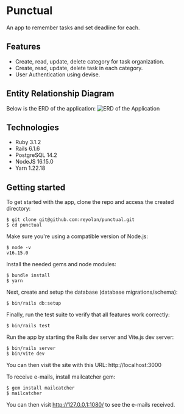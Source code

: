 # Punctual

An app to remember tasks and set deadline for each.

## Features

- Create, read, update, delete category for task organization.
- Create, read, update, delete task in each category.
- User Authentication using devise.

## Entity Relationship Diagram

Below is the ERD of the application:
![ERD of the Application](https://drive.google.com/uc?export=view&id=1xB1kFGPvxB3hvrqYRwzofKEYX6edsIYa)

## Technologies

- Ruby 3.1.2
- Rails 6.1.6
- PostgreSQL 14.2
- NodeJS 16.15.0
- Yarn 1.22.18

## Getting started

To get started with the app, clone the repo and access the created directory:

```
$ git clone git@github.com:reyolan/punctual.git
$ cd punctual
```

Make sure you're using a compatible version of Node.js:

```
$ node -v
v16.15.0
```

Install the needed gems and node modules:

```
$ bundle install
$ yarn
```

Next, create and setup the database (database migrations/schema):

```
$ bin/rails db:setup
```

Finally, run the test suite to verify that all features work correctly:

```
$ bin/rails test
```

Run the app by starting the Rails dev server and Vite.js dev server:

```
$ bin/rails server
$ bin/vite dev
```

You can then visit the site with this URL: http://localhost:3000

To receive e-mails, install mailcatcher gem:

```
$ gem install mailcatcher
$ mailcatcher
```

You can then visit http://127.0.0.1:1080/ to see the e-mails received.
